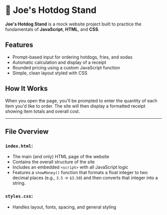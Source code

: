 # 🌭 Joe's Hotdog Stand

**Joe's Hotdog Stand** is a mock website project built to practice the fundamentals of **JavaScript**, **HTML**, and **CSS**.

## Features

- Prompt-based input for ordering hotdogs, fries, and sodas  
- Automatic calculation and display of a receipt  
- Rounded pricing using a custom JavaScript function  
- Simple, clean layout styled with CSS  

## How It Works

When you open the page, you'll be prompted to enter the quantity of each item you'd like to order. The site will then display a formatted receipt showing item totals and overall cost.

---

## File Overview

### `index.html`: 
- The main (and only) HTML page of the website  
- Contains the overall structure of the site  
- Includes an embedded `<script>` with all JavaScript logic  
- Features a `showMoney()` function that formats a float integer to two decimal places (e.g., `3.5` → `$3.50`) and then converts that integer into a string. 

### `styles.css`: 
- Handles layout, fonts, spacing, and general styling
